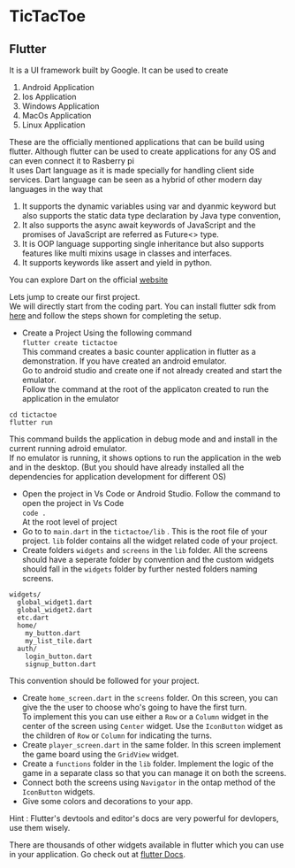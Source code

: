 # TicTacToe
## Flutter
It is a UI framework built by Google. It can be used to create 
1. Android Application
2. Ios Application
3. Windows Application 
4. MacOs Application
5. Linux Application 

These are the officially mentioned applications that can be build using flutter. Although flutter can be used to create applications for any OS and can even connect it to Rasberry pi \
It uses Dart language as it is made specially for handling client side services. 
Dart language can be seen as a hybrid of other modern day languages in the way that
1. It supports the dynamic variables using var and dyanmic keyword but also supports the static data type declaration by Java type convention,
2. It also supports the async await keywords of JavaScript and the promises of JavaScript are referred as Future<> type.
3. It is OOP language supporting single inheritance but also supports features like multi mixins usage in classes and interfaces.
4. It supports keywords like assert and yield in python.

You can explore Dart on the official [website](https://dart.dev/guides)

Lets jump to create our first project. \
We will directly start from the coding part. You can install flutter sdk from [here](https://docs.flutter.dev/get-started/install) and follow the steps shown for completing the setup.
- Create a Project Using the following command\
 `flutter create tictactoe` \
 This command creates a basic counter application in flutter as a demonstration. If you have created an android emulator. \
 Go to android studio and create one if not already created and start the emulator.\
 Follow the command at the root of the applicaton created to run the application in the emulator
 ```
 cd tictactoe
 flutter run
 ```
 This command builds the application in debug mode and and install in the current running adroid emulator. \
 If no emulator is running, it shows options to run the application in the web and in the desktop. (But you should have already installed all the dependencies for application development for different OS)
- Open the project in Vs Code or Android Studio. Follow the command to open the project in Vs Code\
 `code .` \
 At the root level of project
- Go to to `main.dart` in the `tictactoe/lib` . This is the root file of your project. `lib` folder contains all the widget related code of your project.
- Create folders `widgets` and `screens` in the `lib` folder. All the screens should have a seperate folder by convention and the custom widgets should fall in the `widgets` folder by further nested folders naming screens.
```
widgets/
  global_widget1.dart
  global_widget2.dart
  etc.dart
  home/ 
    my_button.dart
    my_list_tile.dart
  auth/
    login_button.dart
    signup_button.dart
 ```
This convention should be followed for your project.
- Create `home_screen.dart` in the `screens` folder. On this screen, you can give the the user to choose who's going to have the first turn.\
To implement this you can use either a `Row` or a `Column` widget in the center of the screen using `Center` widget. Use the `IconButton` widget as the children of `Row` or `Column` for indicating the turns.
- Create `player_screen.dart` in the same folder. In this screen implement the game board using the `GridView` widget.
- Create a `functions` folder in the `lib` folder. Implement the logic of the game in a separate class so that you can manage it on both the screens.
- Connect both the screens using `Navigator` in the ontap method of the `IconButton` widgets.
- Give some colors and decorations to your app.

Hint : Flutter's devtools and editor's docs are very powerful for devlopers, use them wisely.

There are thousands of other widgets available in flutter which you can use in your application. Go check out at [flutter Docs](https://docs.flutter.dev/).
